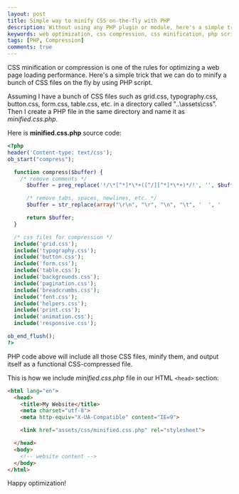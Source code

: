```yaml
---
layout: post
title: Simple way to minify CSS on-the-fly with PHP
description: Without using any PHP plugin or module, here's a simple trick to minify CSS code on-the-fly using PHP script.
keywords: web optimization, css compression, css minification, php script
tags: [PHP, Compression]
comments: true
---
```


CSS minification or compression is one of the rules for optimizing a web page loading performance. Here's a simple trick that we can do to minify a bunch of CSS files on the fly by using PHP script.

Assuming I have a bunch of CSS files such as grid.css, typography.css, button.css, form.css, table.css, etc. in a directory called "..\assets\css". Then I create a PHP file in the same directory and name it as _minified.css.php_.

Here is **minified.css.php** source code:

```php
<?php
header('Content-type: text/css');
ob_start("compress");

  function compress($buffer) {
    /* remove comments */
      $buffer = preg_replace('!/\*[^*]*\*+([^/][^*]*\*+)*/!', '', $buffer);

      /* remove tabs, spaces, newlines, etc. */
      $buffer = str_replace(array("\r\n", "\r", "\n", "\t", '  ', '    ', '    '), '', $buffer);

      return $buffer;
  }

  /* css files for compression */
  include('grid.css');
  include('typography.css');
  include('button.css');
  include('form.css');
  include('table.css');
  include('backgrounds.css');
  include('pagination.css');
  include('breadcrumbs.css');
  include('font.css');
  include('helpers.css');
  include('print.css');
  include('animation.css');
  include('responsive.css');

ob_end_flush();
?>
```

PHP code above will include all those CSS files, minify them, and output itself as a functional CSS-compressed file.

This is how we include _minified.css.php_ file in our HTML `<head>` section:

```HTML
<html lang="en">
  <head>
    <title>My Website</title>
    <meta charset="utf-8">
    <meta http-equiv="X-UA-Compatible" content="IE=9">

    <link href="assets/css/minified.css.php" rel="stylesheet">

  </head>
  <body>
    <!-- website content -->
  </body>
</html>
```

Happy optimization!
